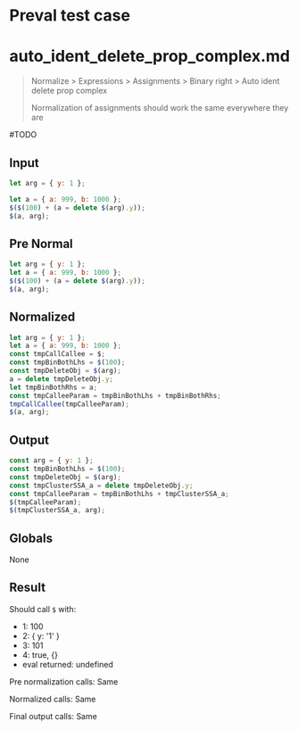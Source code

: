 # Preval test case

# auto_ident_delete_prop_complex.md

> Normalize > Expressions > Assignments > Binary right > Auto ident delete prop complex
>
> Normalization of assignments should work the same everywhere they are

#TODO

## Input

`````js filename=intro
let arg = { y: 1 };

let a = { a: 999, b: 1000 };
$($(100) + (a = delete $(arg).y));
$(a, arg);
`````

## Pre Normal

`````js filename=intro
let arg = { y: 1 };
let a = { a: 999, b: 1000 };
$($(100) + (a = delete $(arg).y));
$(a, arg);
`````

## Normalized

`````js filename=intro
let arg = { y: 1 };
let a = { a: 999, b: 1000 };
const tmpCallCallee = $;
const tmpBinBothLhs = $(100);
const tmpDeleteObj = $(arg);
a = delete tmpDeleteObj.y;
let tmpBinBothRhs = a;
const tmpCalleeParam = tmpBinBothLhs + tmpBinBothRhs;
tmpCallCallee(tmpCalleeParam);
$(a, arg);
`````

## Output

`````js filename=intro
const arg = { y: 1 };
const tmpBinBothLhs = $(100);
const tmpDeleteObj = $(arg);
const tmpClusterSSA_a = delete tmpDeleteObj.y;
const tmpCalleeParam = tmpBinBothLhs + tmpClusterSSA_a;
$(tmpCalleeParam);
$(tmpClusterSSA_a, arg);
`````

## Globals

None

## Result

Should call `$` with:
 - 1: 100
 - 2: { y: '1' }
 - 3: 101
 - 4: true, {}
 - eval returned: undefined

Pre normalization calls: Same

Normalized calls: Same

Final output calls: Same
